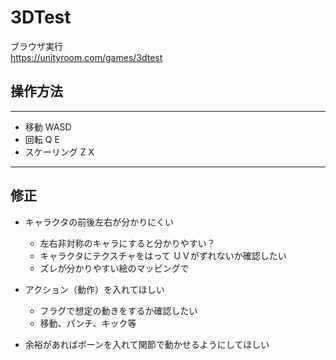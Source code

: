 # 3DTest
ブラウザ実行  
https://unityroom.com/games/3dtest

## 操作方法  
***
* 移動	WASD
* 回転	Q E
* スケーリング	Z X

***
## 修正

* キャラクタの前後左右が分かりにくい
  * 左右非対称のキャラにすると分かりやすい？   
  * キャラクタにテクスチャをはって ＵＶがずれないか確認したい
  * ズレが分かりやすい絵のマッピングで	
		
* アクション（動作）を入れてほしい
  * フラグで想定の動きをするか確認したい
  * 移動、パンチ、キック等	
		
* 余裕があればボーンを入れて関節で動かせるようにしてほしい
